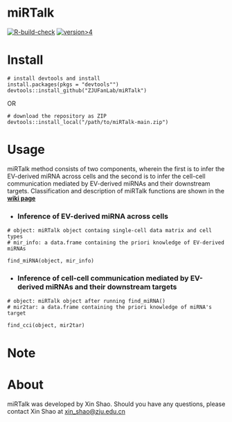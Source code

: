 # miRTalk
[![R-build-check](https://github.com/shaoxin0801/miRTalk/actions/workflows/R-build-check.yml/badge.svg)](https://github.com/shaoxin0801/miRTalk/actions/workflows/R-build-check.yml) [![version>4](https://img.shields.io/badge/version-%3E%3D4.0-yellow?logo=Rstudio)](#install) 
# Install

```
# install devtools and install
install.packages(pkgs = "devtools"")
devtools::install_github("ZJUFanLab/miRTalk")
```

OR

```
# download the repository as ZIP
devtools::install_local("/path/to/miRTalk-main.zip")
```

# Usage
miRTalk method consists of two components, wherein the first is to infer the EV-derived miRNA across cells and the second is to infer the cell-cell communication mediated by EV-derived miRNAs and their downstream targets. Classification and description of miRTalk functions are shown in the __[wiki page](https://github.com/ZJUFanLab/miRTalk/wiki)__
- ### Inference of EV-derived miRNA across cells
```
# object: miRTalk object containg single-cell data matrix and cell types
# mir_info: a data.frame containing the priori knowledge of EV-derived miRNAs

find_miRNA(object, mir_info)
```

- ### Inference of cell-cell communication mediated by EV-derived miRNAs and their downstream targets
```
# object: miRTalk object after running find_miRNA()
# mir2tar: a data.frame containing the priori knowledge of miRNA's target 

find_cci(object, mir2tar)
```

# Note


# About
miRTalk was developed by Xin Shao. Should you have any questions, please contact Xin Shao at xin_shao@zju.edu.cn

